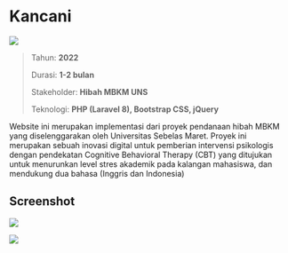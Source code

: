 # Kancani

![](/assets/proyek/2022-sibisa/index.png)

> Tahun: **2022**
>
> Durasi: **1-2 bulan**
>
> Stakeholder: **Hibah MBKM UNS**
>
> Teknologi: **PHP (Laravel 8), Bootstrap CSS, jQuery**

Website ini merupakan implementasi dari proyek pendanaan hibah MBKM yang diselenggarakan oleh Universitas Sebelas Maret. Proyek ini merupakan sebuah inovasi digital untuk pemberian intervensi psikologis dengan pendekatan Cognitive Behavioral Therapy (CBT) yang ditujukan untuk menurunkan level stres akademik pada kalangan mahasiswa, dan mendukung dua bahasa (Inggris dan Indonesia)

## Screenshot

![](/assets/proyek/2022-sibisa/journey.png)

![](/assets/proyek/2022-sibisa/assessment.png)
